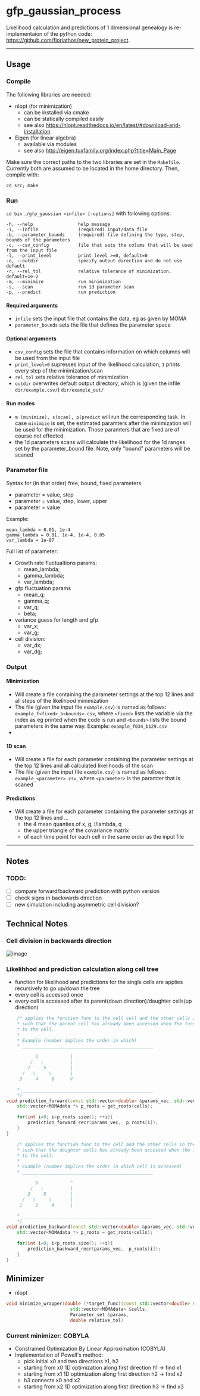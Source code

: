 # gfp_gaussian_process
Likelihood calculation and predictions of 1 dimensional genealogy is re-implementaion of the python code: https://github.com/fioriathos/new_protein_project.

---
## Usage 

### Compile
The following libraries are needed:
- nlopt (for minimization)
  - can be installed via cmake
  - can be statically compiled easily
  - see also https://nlopt.readthedocs.io/en/latest/#download-and-installation
- Eigen (for linear algebra)
  - available via modules
  - see also http://eigen.tuxfamily.org/index.php?title=Main_Page
  
Make sure the correct paths to the two libraries are set in the `Makefile`. Currently both are assumed to be located in the home directory. Then, compile with:

`cd src; make`

### Run
`cd bin`
`./gfp_gaussian <infile> [-options]` with following options:

```
-h, --help                 help message
-i, --infile               (required) input/data file
-b, --parameter_bounds     (required) file defining the type, step, bounds of the parameters
-c, --csv_config           file that sets the colums that will be used from the input file
-l, --print_level          print level >=0, default=0
-o, --outdir               specify output direction and do not use default
-r, --rel_tol              relative tolerance of minimization, default=1e-2
-m, --minimize             run minimization
-s, --scan                 run 1d parameter scan
-p, --predict              run prediction
```
#### Required arguments
- `infile` sets the input file that contains the data, eg as given by MOMA
- `parameter_bounds` sets the file that defines the parameter space


#### Optional arguments
- `csv_config` sets the file that contains information on which columns will be used from the input file
- `print_level=0` supresses input of the likelihood calculation, `1` prints every step of the minimization/scan
- `rel_tol` sets relative tolerance of minimization
- `outdir` overwrites default output directory, which is (given the infile `dir/example.csv/`) `dir/example_out/`

#### Run modes
- `m (minimize), s(scan), p(predict` will run the corresponding task. In case `minimize` is set, the estimated paramters after the minimization will be used for the minimization. Those paramters that are fixed are of course not effected.
- the 1d parameters scans will calculate the likelihood for the 1d ranges set by the parameter_bound file. Note, only "bound" parameters will be scaned



### Parameter file
Syntax for (in that order) free, bound, fixed parameters
- parameter = value, step
- parameter = value, step, lower, upper
- parameter = value
  
Example:
```
mean_lambda = 0.01, 1e-4
gamma_lambda = 0.01, 1e-4, 1e-4, 0.05
var_lambda = 1e-07
```
Full list of parameter:
- Growth rate fluctualtions params:
    - mean_lambda;  
    - gamma_lambda;  
    - var_lambda;     
- gfp fluctuation params
    - mean_q;    
    - gamma_q;    
    - var_q;  
    - beta;      
- variance guess for length and gfp
    - var_x;      
    - var_g;      
- cell division:
    - var_dx;  
    - var_dg;      


### Output
#### Minimization
- Will create a file containing the parameter settings at the top 12 lines and all steps of the likelihood minimization
- The file (given the input file `example.csv`) is named as follows: `example_f<fixed>_b<bounds>.csv`, where `<fixed>` lists the variable via the index as eg printed when the code is run and `<bounds>` lists the bound parameters in the same way. Example: `example_f034_b129.csv`
- 
#### 1D scan
- Will create a file for each parameter containing the parameter settings at the top 12 lines and all calculated likelihoods of the scan
- The file (given the input file `example.csv`) is named as follows: `example_<parameter>.csv`, where `<parameter>` is the paramter that is scaned

#### Predictions
- Will create a file for each parameter containing the parameter settings at the top 12 lines and ...
  - the 4 mean quanties of x, g, l/lambda, q 
  - the upper triangle of the covariance matrix 
  - of each time point for each cell in the same order as the input file

---
## Notes 
  
### TODO: 
- [ ] compare forward/backward prediction with python version
- [ ] check signs in backwards direction
- [ ] new simulation including asymmetric cell division?

## Technical Notes
### Cell division in backwards direction
![image](cell_division/cell_division.001.jpeg)

### Likelihhod and prediction calculation along cell tree
- function for likelihood and predictions for the single cells are applies recursively to go up/down the tree
- every cell is accessed once 
- every cell is accessed after its parent(down direction)/daughter cells(up direction)

```cpp
    /* applies the function func to the cell cell and the other cells in the genealogy
    * such that the parent cell has already been accessed when the function is applied 
    * to the cell.
    * 
    * Example (number implies the order in which)
    * _________________________________________________ 

	       1            |
	     /   \          |
	    2     5         |
	  /   \     \       |
	 3     4     6      V

    * _________________________________________________ 
    */
void prediction_forward(const std::vector<double> &params_vec, std::vector<MOMAdata> &cells){
    std::vector<MOMAdata *> p_roots = get_roots(cells);

    for(int i=0; i<p_roots.size(); ++i){
        prediction_forward_recr(params_vec,  p_roots[i]);
    }
}

    /* applies the function func to the cell and the other cells in the genealogy
    * such that the daughter cells has already been accessed when the function is applied 
    * to the cell.
    * 
    * Example (number implies the order in which cell is accessed)
    * _________________________________________________ 

	       6            ^
	     /   \          |
	    3     5         |
	  /   \     \       |
	 1     2     4      |

    * _________________________________________________ 
    */
void prediction_backward(const std::vector<double> &params_vec, std::vector<MOMAdata> &cells){
    std::vector<MOMAdata *> p_roots = get_roots(cells);

    for(int i=0; i<p_roots.size(); ++i){
        prediction_backward_recr(params_vec,  p_roots[i]);
    }
}
```


## Minimizer 
 - nlopt 

```cpp
void minimize_wrapper(double (*target_func)(const std::vector<double> &x, std::vector<double> &grad, void *p),
                        std::vector<MOMAdata> &cells,
                        Parameter_set &params, 
                        double relative_tol)
```
### Current minimizer: COBYLA
-  Constrained Optimization By Linear Approximation (COBYLA)
-  Implementation of Powell's method:
   -  pick initial x0 and two directions h1, h2
   -  starting from x0 1D optimization along first direction h1 -> find x1
   -  starting from x1 1D optimization along first direction h2 -> find x2
   -  h3 connects x0 and x2
   -  starting from x2 1D optimization along first direction h3 -> find x3
